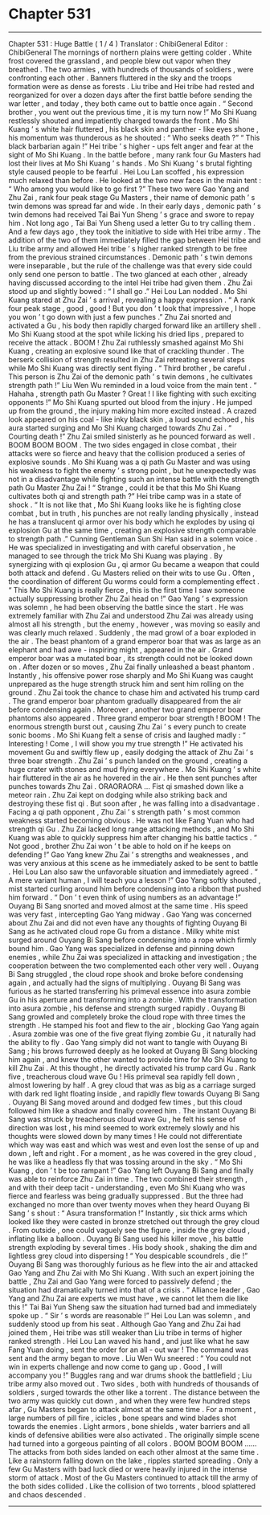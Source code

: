 
# Chapter 531


---

Chapter 531 : Huge Battle ( 1 / 4 )
Translator :
ChibiGeneral
Editor :
ChibiGeneral
The mornings of northern plains were getting colder .
White frost covered the grassland , and people blew out vapor when they breathed .
The two armies , with hundreds of thousands of soldiers , were confronting each other .
Banners fluttered in the sky and the troops formation were as dense as forests .
Liu tribe and Hei tribe had rested and reorganized for over a dozen days after the first battle before sending the war letter , and today , they both came out to battle once again .
“ Second brother , you went out the previous time , it is my turn now !” Mo Shi Kuang restlessly shouted and impatiently charged towards the front .
Mo Shi Kuang ’ s white hair fluttered , his black skin and panther - like eyes shone , his momentum was thunderous as he shouted : “ Who seeks death ?”
“ This black barbarian again !” Hei tribe ’ s higher - ups felt anger and fear at the sight of Mo Shi Kuang . In the battle before , many rank four Gu Masters had lost their lives at Mo Shi Kuang ’ s hands . Mo Shi Kuang ’ s brutal fighting style caused people to be fearful .
Hei Lou Lan scoffed , his expression much relaxed than before . He looked at the two new faces in the main tent : “ Who among you would like to go first ?”
These two were Gao Yang and Zhu Zai , rank four peak stage Gu Masters , their name of demonic path ’ s twin demons was spread far and wide .
In their early days , demonic path ’ s twin demons had received Tai Bai Yun Sheng ’ s grace and swore to repay him . Not long ago , Tai Bai Yun Sheng used a letter Gu to try calling them . And a few days ago , they took the initiative to side with Hei tribe army .
The addition of the two of them immediately filled the gap between Hei tribe and Liu tribe army and allowed Hei tribe ’ s higher ranked strength to be free from the previous strained circumstances .
Demonic path ’ s twin demons were inseparable , but the rule of the challenge was that every side could only send one person to battle .
The two glanced at each other , already having discussed according to the intel Hei tribe had given them . Zhu Zai stood up and slightly bowed : “ I shall go .”
Hei Lou Lan nodded .
Mo Shi Kuang stared at Zhu Zai ’ s arrival , revealing a happy expression .
“ A rank four peak stage , good , good ! But you don ’ t look that impressive , I hope you won ’ t go down with just a few punches .”
Zhu Zai snorted and activated a Gu , his body then rapidly charged forward like an artillery shell .
Mo Shi Kuang stood at the spot while licking his dried lips , prepared to receive the attack .
BOOM !
Zhu Zai ruthlessly smashed against Mo Shi Kuang , creating an explosive sound like that of crackling thunder . The berserk collision of strength resulted in Zhu Zai retreating several steps while Mo Shi Kuang was directly sent flying .
“ Third brother , be careful . This person is Zhu Zai of the demonic path ’ s twin demons , he cultivates strength path !” Liu Wen Wu reminded in a loud voice from the main tent .
“ Hahaha , strength path Gu Master ? Great ! I like fighting with such exciting opponents !” Mo Shi Kuang spurted out blood from the injury . He jumped up from the ground , the injury making him more excited instead .
A crazed look appeared on his coal - like inky black skin , a loud sound echoed , his aura started surging and Mo Shi Kuang charged towards Zhu Zai .
“ Courting death !” Zhu Zai smiled sinisterly as he pounced forward as well .
BOOM BOOM BOOM .
The two sides engaged in close combat , their attacks were so fierce and heavy that the collision produced a series of explosive sounds . Mo Shi Kuang was a qi path Gu Master and was using his weakness to fight the enemy ’ s strong point , but he unexpectedly was not in a disadvantage while fighting such an intense battle with the strength path Gu Master Zhu Zai !
“ Strange , could it be that this Mo Shi Kuang cultivates both qi and strength path ?” Hei tribe camp was in a state of shock .
“ It is not like that , Mo Shi Kuang looks like he is fighting close combat , but in truth , his punches are not really landing physically , instead he has a translucent qi armor over his body which he explodes by using qi explosion Gu at the same time , creating an explosive strength comparable to strength path .” Cunning Gentleman Sun Shi Han said in a solemn voice .
He was specialized in investigating and with careful observation , he managed to see through the trick Mo Shi Kuang was playing .
By synergizing with qi explosion Gu , qi armor Gu became a weapon that could both attack and defend . Gu Masters relied on their wits to use Gu . Often , the coordination of different Gu worms could form a complementing effect .
“ This Mo Shi Kuang is really fierce , this is the first time I saw someone actually suppressing brother Zhu Zai head on !” Gao Yang ’ s expression was solemn , he had been observing the battle since the start .
He was extremely familiar with Zhu Zai and understood Zhu Zai was already using almost all his strength , but the enemy , however , was moving so easily and was clearly much relaxed .
Suddenly , the mad growl of a boar exploded in the air .
The beast phantom of a grand emperor boar that was as large as an elephant and had awe - inspiring might , appeared in the air .
Grand emperor boar was a mutated boar , its strength could not be looked down on .
After dozen or so moves , Zhu Zai finally unleashed a beast phantom . Instantly , his offensive power rose sharply and Mo Shi Kuang was caught unprepared as the huge strength struck him and sent him rolling on the ground .
Zhu Zai took the chance to chase him and activated his trump card .
The grand emperor boar phantom gradually disappeared from the air before condensing again . Moreover , another two grand emperor boar phantoms also appeared .
Three grand emperor boar strength !
BOOM !
The enormous strength burst out , causing Zhu Zai ’ s every punch to create sonic booms .
Mo Shi Kuang felt a sense of crisis and laughed madly : “ Interesting ! Come , I will show you my true strength !”
He activated his movement Gu and swiftly flew up , easily dodging the attack of Zhu Zai ’ s three boar strength .
Zhu Zai ’ s punch landed on the ground , creating a huge crater with stones and mud flying everywhere .
Mo Shi Kuang ’ s white hair fluttered in the air as he hovered in the air . He then sent punches after punches towards Zhu Zai .
ORAORAORA …
Fist qi smashed down like a meteor rain .
Zhu Zai kept on dodging while also striking back and destroying these fist qi . But soon after , he was falling into a disadvantage .
Facing a qi path opponent , Zhu Zai ’ s strength path ’ s most common weakness started becoming obvious . He was not like Fang Yuan who had strength qi Gu . Zhu Zai lacked long range attacking methods , and Mo Shi Kuang was able to quickly suppress him after changing his battle tactics .
“ Not good , brother Zhu Zai won ’ t be able to hold on if he keeps on defending !” Gao Yang knew Zhu Zai ’ s strengths and weaknesses , and was very anxious at this scene as he immediately asked to be sent to battle .
Hei Lou Lan also saw the unfavorable situation and immediately agreed .
“ A mere variant human , I will teach you a lesson !” Gao Yang softly shouted , mist started curling around him before condensing into a ribbon that pushed him forward .
“ Don ’ t even think of using numbers as an advantage !” Ouyang Bi Sang snorted and moved almost at the same time . His speed was very fast , intercepting Gao Yang midway .
Gao Yang was concerned about Zhu Zai and did not even have any thoughts of fighting Ouyang Bi Sang as he activated cloud rope Gu from a distance .
Milky white mist surged around Ouyang Bi Sang before condensing into a rope which firmly bound him .
Gao Yang was specialized in defense and pinning down enemies , while Zhu Zai was specialized in attacking and investigation ; the cooperation between the two complemented each other very well .
Ouyang Bi Sang struggled , the cloud rope shook and broke before condensing again , and actually had the signs of multiplying .
Ouyang Bi Sang was furious as he started transferring his primeval essence into asura zombie Gu in his aperture and transforming into a zombie .
With the transformation into asura zombie , his defense and strength surged rapidly .
Ouyang Bi Sang growled and completely broke the cloud rope with three times the strength . He stamped his foot and flew to the air , blocking Gao Yang again .
Asura zombie was one of the five great flying zombie Gu , it naturally had the ability to fly .
Gao Yang simply did not want to tangle with Ouyang Bi Sang ; his brows furrowed deeply as he looked at Ouyang Bi Sang blocking him again , and knew the other wanted to provide time for Mo Shi Kuang to kill Zhu Zai . At this thought , he directly activated his trump card Gu .
Rank five , treacherous cloud wave Gu !
His primeval sea rapidly fell down , almost lowering by half .
A grey cloud that was as big as a carriage surged with dark red light floating inside , and rapidly flew towards Ouyang Bi Sang .
Ouyang Bi Sang moved around and dodged few times , but this cloud followed him like a shadow and finally covered him .
The instant Ouyang Bi Sang was struck by treacherous cloud wave Gu , he felt his sense of direction was lost , his mind seemed to work extremely slowly and his thoughts were slowed down by many times !
He could not differentiate which way was east and which was west and even lost the sense of up and down , left and right . For a moment , as he was covered in the grey cloud , he was like a headless fly that was tossing around in the sky .
“ Mo Shi Kuang , don ’ t be too rampant !” Gao Yang left Ouyang Bi Sang and finally was able to reinforce Zhu Zai in time .
The two combined their strength , and with their deep tacit - understanding , even Mo Shi Kuang who was fierce and fearless was being gradually suppressed .
But the three had exchanged no more than over twenty moves when they heard Ouyang Bi Sang ’ s shout : “ Asura transformation !”
Instantly , six thick arms which looked like they were casted in bronze stretched out through the grey cloud .
From outside , one could vaguely see the figure , inside the grey cloud , inflating like a balloon .
Ouyang Bi Sang used his killer move , his battle strength exploding by several times . His body shook , shaking the dim and lightless grey cloud into dispersing !
“ You despicable scoundrels , die !” Ouyang Bi Sang was thoroughly furious as he flew into the air and attacked Gao Yang and Zhu Zai with Mo Shi Kuang .
With such an expert joining the battle , Zhu Zai and Gao Yang were forced to passively defend ; the situation had dramatically turned into that of a crisis .
“ Alliance leader , Gao Yang and Zhu Zai are experts we must have , we cannot let them die like this !” Tai Bai Yun Sheng saw the situation had turned bad and immediately spoke up .
“ Sir ’ s words are reasonable !” Hei Lou Lan was solemn , and suddenly stood up from his seat .
Although Gao Yang and Zhu Zai had joined them , Hei tribe was still weaker than Liu tribe in terms of higher ranked strength . Hei Lou Lan waved his hand , and just like what he saw Fang Yuan doing , sent the order for an all - out war !
The command was sent and the army began to move .
Liu Wen Wu sneered : “ You could not win in experts challenge and now come to gang up . Good , I will accompany you !”
Buggles rang and war drums shook the battlefield ; Liu tribe army also moved out .
Two sides , both with hundreds of thousands of soldiers , surged towards the other like a torrent .
The distance between the two army was quickly cut down , and when they were few hundred steps afar , Gu Masters began to attack almost at the same time . For a moment , large numbers of pill fire , icicles , bone spears and wind blades shot towards the enemies . Light armors , bone shields , water barriers and all kinds of defensive abilities were also activated . The originally simple scene had turned into a gorgeous painting of all colors .
BOOM BOOM BOOM ……
The attacks from both sides landed on each other almost at the same time .
Like a rainstorm falling down on the lake , ripples started spreading . Only a few Gu Masters with bad luck died or were heavily injured in the intense storm of attack . Most of the Gu Masters continued to attack till the army of the both sides collided . Like the collision of two torrents , blood splattered and chaos descended .

---

